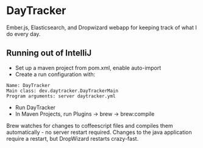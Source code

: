 DayTracker
==========

Ember.js, Elasticsearch, and Dropwizard webapp for keeping track of what I do every day.

## Running out of IntelliJ
* Set up a maven project from pom.xml, enable auto-import
* Create a run configuration with:
```
Name: DayTracker
Main class: dev.daytracker.DayTrackerMain
Program arguments: server daytracker.yml
```
* Run DayTracker
* In Maven Projects, run Plugins -> brew -> brew:compile

Brew watches for changes to coffeescript files and compiles them automatically - no server restart required.
Changes to the java application require a restart, but DropWizard restarts crazy-fast.

